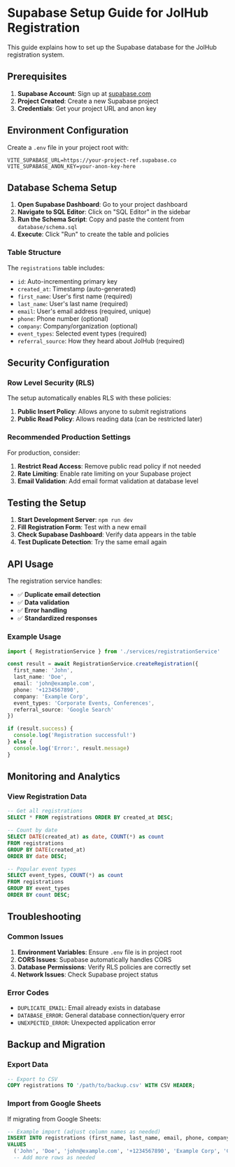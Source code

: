 # Supabase Setup Guide for JolHub Registration

This guide explains how to set up the Supabase database for the JolHub registration system.

## Prerequisites

1. **Supabase Account**: Sign up at [supabase.com](https://supabase.com)
2. **Project Created**: Create a new Supabase project
3. **Credentials**: Get your project URL and anon key

## Environment Configuration

Create a `.env` file in your project root with:

```env
VITE_SUPABASE_URL=https://your-project-ref.supabase.co
VITE_SUPABASE_ANON_KEY=your-anon-key-here
```

## Database Schema Setup

1. **Open Supabase Dashboard**: Go to your project dashboard
2. **Navigate to SQL Editor**: Click on "SQL Editor" in the sidebar
3. **Run the Schema Script**: Copy and paste the content from `database/schema.sql`
4. **Execute**: Click "Run" to create the table and policies

### Table Structure

The `registrations` table includes:

- `id`: Auto-incrementing primary key
- `created_at`: Timestamp (auto-generated)
- `first_name`: User's first name (required)
- `last_name`: User's last name (required)
- `email`: User's email address (required, unique)
- `phone`: Phone number (optional)
- `company`: Company/organization (optional)
- `event_types`: Selected event types (required)
- `referral_source`: How they heard about JolHub (required)

## Security Configuration

### Row Level Security (RLS)

The setup automatically enables RLS with these policies:

1. **Public Insert Policy**: Allows anyone to submit registrations
2. **Public Read Policy**: Allows reading data (can be restricted later)

### Recommended Production Settings

For production, consider:

1. **Restrict Read Access**: Remove public read policy if not needed
2. **Rate Limiting**: Enable rate limiting on your Supabase project
3. **Email Validation**: Add email format validation at database level

## Testing the Setup

1. **Start Development Server**: `npm run dev`
2. **Fill Registration Form**: Test with a new email
3. **Check Supabase Dashboard**: Verify data appears in the table
4. **Test Duplicate Detection**: Try the same email again

## API Usage

The registration service handles:

- ✅ **Duplicate email detection**
- ✅ **Data validation**
- ✅ **Error handling**
- ✅ **Standardized responses**

### Example Usage

```typescript
import { RegistrationService } from './services/registrationService'

const result = await RegistrationService.createRegistration({
  first_name: 'John',
  last_name: 'Doe',
  email: 'john@example.com',
  phone: '+1234567890',
  company: 'Example Corp',
  event_types: 'Corporate Events, Conferences',
  referral_source: 'Google Search'
})

if (result.success) {
  console.log('Registration successful!')
} else {
  console.log('Error:', result.message)
}
```

## Monitoring and Analytics

### View Registration Data

```sql
-- Get all registrations
SELECT * FROM registrations ORDER BY created_at DESC;

-- Count by date
SELECT DATE(created_at) as date, COUNT(*) as count 
FROM registrations 
GROUP BY DATE(created_at) 
ORDER BY date DESC;

-- Popular event types
SELECT event_types, COUNT(*) as count 
FROM registrations 
GROUP BY event_types 
ORDER BY count DESC;
```

## Troubleshooting

### Common Issues

1. **Environment Variables**: Ensure `.env` file is in project root
2. **CORS Issues**: Supabase automatically handles CORS
3. **Database Permissions**: Verify RLS policies are correctly set
4. **Network Issues**: Check Supabase project status

### Error Codes

- `DUPLICATE_EMAIL`: Email already exists in database
- `DATABASE_ERROR`: General database connection/query error
- `UNEXPECTED_ERROR`: Unexpected application error

## Backup and Migration

### Export Data

```sql
-- Export to CSV
COPY registrations TO '/path/to/backup.csv' WITH CSV HEADER;
```

### Import from Google Sheets

If migrating from Google Sheets:

```sql
-- Example import (adjust column names as needed)
INSERT INTO registrations (first_name, last_name, email, phone, company, event_types, referral_source)
VALUES 
  ('John', 'Doe', 'john@example.com', '+1234567890', 'Example Corp', 'Corporate Events', 'Google Search'),
  -- Add more rows as needed
```